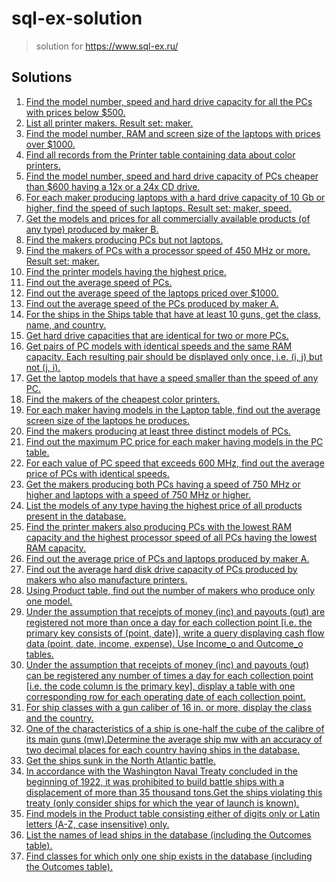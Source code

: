 # sql-ex-solution
>solution for https://www.sql-ex.ru/

## Solutions

1. [Find the model number, speed and hard drive capacity for all the PCs with prices below $500.](./solutions/001.md)
2. [List all printer makers. Result set: maker.](./solutions/002.md)
3. [Find the model number, RAM and screen size of the laptops with prices over $1000.](./solutions/003.md)
4. [Find all records from the Printer table containing data about color printers.](./solutions/004.md)
5. [Find the model number, speed and hard drive capacity of PCs cheaper than $600 having a 12x or a 24x CD drive.](./solutions/005.md)
6. [For each maker producing laptops with a hard drive capacity of 10 Gb or higher, find the speed of such laptops. Result set: maker, speed.](./solutions/006.md)
7. [Get the models and prices for all commercially available products (of any type) produced by maker B.](./solutions/007.md)
8. [Find the makers producing PCs but not laptops.](./solutions/008.md)
9. [Find the makers of PCs with a processor speed of 450 MHz or more. Result set: maker.](./solutions/009.md)
10. [Find the printer models having the highest price.](./solutions/010.md)
11. [Find out the average speed of PCs.](./solutions/011.md)
12. [Find out the average speed of the laptops priced over $1000.](./solutions/012.md)
13. [Find out the average speed of the PCs produced by maker A.](./solutions/013.md)
14. [For the ships in the Ships table that have at least 10 guns, get the class, name, and country.](./solutions/014.md)
15. [Get hard drive capacities that are identical for two or more PCs.](./solutions/015.md)
16. [Get pairs of PC models with identical speeds and the same RAM capacity. Each resulting pair should be displayed only once, i.e. (i, j) but not (j, i).](./solutions/016.md)
17. [Get the laptop models that have a speed smaller than the speed of any PC.](./solutions/017.md)
18. [Find the makers of the cheapest color printers.](./solutions/018.md)
19. [For each maker having models in the Laptop table, find out the average screen size of the laptops he produces.](./solutions/019.md)
20. [Find the makers producing at least three distinct models of PCs.](./solutions/020.md)
21. [Find out the maximum PC price for each maker having models in the PC table.](./solutions/021.md)
22. [For each value of PC speed that exceeds 600 MHz, find out the average price of PCs with identical speeds.](./solutions/022.md)
23. [Get the makers producing both PCs having a speed of 750 MHz or higher and laptops with a speed of 750 MHz or higher.](./solutions/023.md)
24. [List the models of any type having the highest price of all products present in the database.](./solutions/024.md)
25. [Find the printer makers also producing PCs with the lowest RAM capacity and the highest processor speed of all PCs having the lowest RAM capacity.](./solutions/025.md)
26. [Find out the average price of PCs and laptops produced by maker A.](./solutions/026.md)
27. [Find out the average hard disk drive capacity of PCs produced by makers who also manufacture printers.](./solutions/027.md)
28. [Using Product table, find out the number of makers who produce only one model.](./solutions/028.md)
29. [Under the assumption that receipts of money (inc) and payouts (out) are registered not more than once a day for each collection point [i.e. the primary key consists of (point, date)], write a query displaying cash flow data (point, date, income, expense). Use Income_o and Outcome_o tables.](./solutions/029.md)
30. [Under the assumption that receipts of money (inc) and payouts (out) can be registered any number of times a day for each collection point [i.e. the code column is the primary key], display a table with one corresponding row for each operating date of each collection point.](./solutions/030.md)
31. [For ship classes with a gun caliber of 16 in. or more, display the class and the country.](./solutions/031.md)
32. [One of the characteristics of a ship is one-half the cube of the calibre of its main guns (mw).Determine the average ship mw with an accuracy of two decimal places for each country having ships in the database.](./solutions/032.md)
33. [Get the ships sunk in the North Atlantic battle.](./solutions/033.md)
34. [In accordance with the Washington Naval Treaty concluded in the beginning of 1922, it was prohibited to build battle ships with a displacement of more than 35 thousand tons.Get the ships violating this treaty (only consider ships for which the year of launch is known).](./solutions/034.md)
35. [Find models in the Product table consisting either of digits only or Latin letters (A-Z, case insensitive) only.](./solutions/035.md)
36. [List the names of lead ships in the database (including the Outcomes table).](./solutions/036.md)
37. [Find classes for which only one ship exists in the database (including the Outcomes table).](./solutions/037.md)
